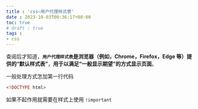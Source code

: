 ```yaml
---
title : 'css—用户代理样式表'
date : 2023-10-03T00:36:17+08:00
toc: true
# draft : true
tags :
- css 
---
```

<p>查阅后才知道，<strong><code>用户代理样式表</code>是浏览器（例如，Chrome，Firefox，Edge 等）提供的“默认样式表”</strong>，<strong>用于以满足“一般显示期望”的方式显示页面</strong>。</p>

一般处理方式怎加第一行代码
```html
<!DOCTYPE html>
```

如果不起作用就需要在样式上使用 `!important`